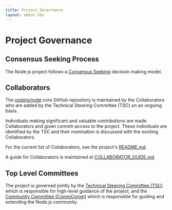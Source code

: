 ```yaml
---
title: Project Governance
layout: about.hbs
---
```

# Project Governance

## Consensus Seeking Process

The Node.js project follows a [Consensus Seeking][] decision making model.

## Collaborators

The [nodejs/node][] core GitHub repository is maintained by the Collaborators
who are added by the Technical Steering Committee (TSC) on an ongoing basis.

Individuals making significant and valuable contributions are made Collaborators
and given commit-access to the project. These individuals are identified by the
TSC and their nomination is discussed with the existing Collaborators. 

For the current list of Collaborators, see the project's [README.md][].

A guide for Collaborators is maintained at [COLLABORATOR_GUIDE.md][].

## Top Level Committees

The project is governed jointly by the [Technical Steering Committee (TSC)][]
which is responsible for high-level guidance of the project, and the
[Community Committee (CommComm)][] which is responsible for guiding and
extending the Node.js community.

[COLLABORATOR_GUIDE.md]: https://github.com/nodejs/node/blob/master/COLLABORATOR_GUIDE.md
[Community Committee (CommComm)]: https://github.com/nodejs/community-committee/blob/master/Community-Committee-Charter.md
[Consensus Seeking]: http://en.wikipedia.org/wiki/Consensus-seeking_decision-making
[README.md]: https://github.com/nodejs/node/blob/master/README.md#current-project-team-members
[Technical Steering Committee (TSC)]: https://github.com/nodejs/TSC/blob/master/TSC-Charter.md
[nodejs/node]: https://github.com/nodejs/node
